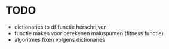 # TODO

- dictionaries to df functie herschrijven
- functie maken voor berekenen maluspunten (fitness functie)
- algoritmes fixen volgens dictionaries
